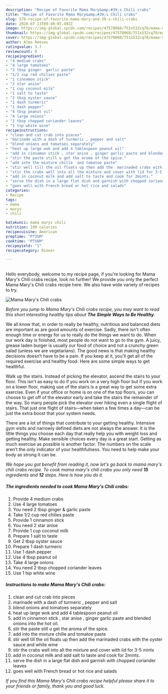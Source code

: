 ```yaml
---
description: "Recipe of Favorite Mama Mary&amp;#39;s Chili crabs"
title: "Recipe of Favorite Mama Mary&amp;#39;s Chili crabs"
slug: 579-recipe-of-favorite-mama-mary-and-39-s-chili-crabs
date: 2020-07-13T09:49:07.492Z
image: https://img-global.cpcdn.com/recipes/47578068/751x532cq70/mama-marys-chili-crabs-recipe-main-photo.jpg
thumbnail: https://img-global.cpcdn.com/recipes/47578068/751x532cq70/mama-marys-chili-crabs-recipe-main-photo.jpg
cover: https://img-global.cpcdn.com/recipes/47578068/751x532cq70/mama-marys-chili-crabs-recipe-main-photo.jpg
author: Alma Reeves
ratingvalue: 3.7
reviewcount: 9
recipeingredient:
- "4 medium crabs"
- "4 large tomatoes"
- "2 tbsp ginger  garlic paste"
- "1/2 cup red chilies paste"
- "1 cinnamon stick"
- "2 star anise"
- "1 cup coconut milk"
- "1 salt to taste"
- "2 tbsp oyster sauce"
- "1 dash turmeric"
- "1 dash pepper"
- "4 tbsp peanut oil"
- "4 large onions"
- "2 tbsp chopped coriander leaves"
- "1 tsp white wine"
recipeinstructions:
- "clean and cut crab into pieces"
- "marinade with a dash of turmeric , pepper and salt"
- "blend onions and tomatoes separately"
- "heat up large wok and add 4 tablespoon peanut oil"
- "add in cinnamon stick , star anise , ginger garlic paste and blended onions into the hot oil."
- "stir the paste still u get the aroma of the spice."
- "add into the mixture chille  and tomatoe paste"
- "stir well till the oil floats up then add the  marinaded crabs with the oyster sauce and  white wine"
- "stir the crabs well into all the mixture and cover with lid for 3-5 mints"
- "add in coconut milk and add salt to taste and cook for 2mints."
- "serve the dish in a large flat dish and garnish with chopped coriander leaves"
- "goes well with French bread or hot rice and salads"
categories:
- Recipe
tags:
- mama
- marys
- chili

katakunci: mama marys chili 
nutrition: 199 calories
recipecuisine: American
preptime: "PT35M"
cooktime: "PT56M"
recipeyield: "1"
recipecategory: Dinner

---
```

<br>
Hello everybody, welcome to my recipe page, if you're looking for Mama Mary&#39;s Chili crabs recipe, look no further! We provide you only the perfect Mama Mary&#39;s Chili crabs recipe here. We also have wide variety of recipes to try.
<br>


![Mama Mary&#39;s Chili crabs](https://img-global.cpcdn.com/recipes/47578068/751x532cq70/mama-marys-chili-crabs-recipe-main-photo.jpg)

<i>Before you jump to Mama Mary&#39;s Chili crabs recipe, you may want to read this short interesting healthy tips about <strong>The Simple Ways to Be Healthy</strong>.</i>

We all know that, in order to really be healthy, nutritious and balanced diets are important as are good amounts of exercise. Sadly, there isn't often enough time or energy for us to really do the things we want to do. When our work day is finished, most people do not want to go to the gym. A juicy, grease laden burger is usually our food of choice and not a crunchy green salad (unless we are vegetarians). The good news is that making healthy decisions doesn’t have to be a pain. If you keep at it, you'll get all of the required exercise and healthy food. Here are some simple ways to get healthful.

Walk up the stairs. Instead of picking the elevator, ascend the stairs to your floor. This isn't as easy to do if you work on a very high floor but if you work on a lower floor, making use of the stairs is a great way to get some extra exercise. Even if your office or home is on one of the top floors, you can choose to get off of the elevator early and take the stairs the remainder of the way. So many people pick the elevator over hiking even a single flight of stairs. That just one flight of stairs—when taken a few times a day—can be just the extra boost that your system needs. 

There are a lot of things that contribute to your getting healthy. Intensive gym visits and narrowly defined diets are not always the answer. It is the little things you choose each day that really help you with weight loss and getting healthy. Make sensible choices every day is a great start. Getting as much exercise as possible is another factor. The numbers on the scale aren't the only indicator of your healthfulness. You need to help make your body as strong it can be. 


<i>We hope you got benefit from reading it, now let's go back to mama mary&#39;s chili crabs recipe. To cook mama mary&#39;s chili crabs you only need <strong>15</strong> ingredients and <strong>12</strong> steps. Here is how you do it.
</i>

##### The ingredients needed to cook Mama Mary&#39;s Chili crabs:

1. Provide 4 medium crabs
1. Use 4 large tomatoes
1. You need 2 tbsp ginger &amp; garlic paste
1. Take 1/2 cup red chilies paste
1. Provide 1 cinnamon stick
1. You need 2 star anise
1. Provide 1 cup coconut milk
1. Prepare 1 salt to taste
1. Get 2 tbsp oyster sauce
1. Prepare 1 dash turmeric
1. Use 1 dash pepper
1. Use 4 tbsp peanut oil
1. Take 4 large onions
1. You need 2 tbsp chopped coriander leaves
1. Use 1 tsp white wine


##### Instructions to make Mama Mary&#39;s Chili crabs:

1. clean and cut crab into pieces
1. marinade with a dash of turmeric , pepper and salt
1. blend onions and tomatoes separately
1. heat up large wok and add 4 tablespoon peanut oil
1. add in cinnamon stick , star anise , ginger garlic paste and blended onions into the hot oil.
1. stir the paste still u get the aroma of the spice.
1. add into the mixture chille  and tomatoe paste
1. stir well till the oil floats up then add the  marinaded crabs with the oyster sauce and  white wine
1. stir the crabs well into all the mixture and cover with lid for 3-5 mints
1. add in coconut milk and add salt to taste and cook for 2mints.
1. serve the dish in a large flat dish and garnish with chopped coriander leaves
1. goes well with French bread or hot rice and salads


<i>If you find this Mama Mary&#39;s Chili crabs recipe helpful please share it to your friends or family, thank you and good luck.</i>
